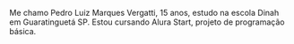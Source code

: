 Me chamo Pedro Luiz Marques Vergatti, 15 anos, estudo na escola Dinah em Guaratinguetá SP. Estou cursando Alura Start, projeto de programação básica.
